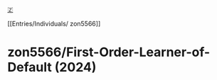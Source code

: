 [🇿](zotero://select/library/items/PPNU4VPL)

[[Entries/Individuals/ zon5566]] 
# zon5566/First-Order-Learner-of-Default (2024)


